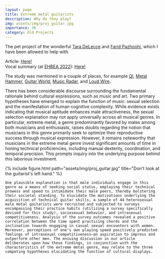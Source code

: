 ```yaml
---
layout: page
title: Extreme metal guitarists
description: Why do they play?
img: assets/img/proj_guitar.jpg
importance: 36
category: Old Projects
---
```


The pet project of the wonderful <a href="https://www.researchgate.net/profile/Tara-Delecce">Tara DeLecce</a> and <a href="https://faridpazhoohi.com/">Farid Pazhoohi</a>, which I have been allowed to help with. 

Article: <a href="https://psycnet.apa.org/record/2022-76738-001">Here!</a><br>
Vocal summary (at <a href="https://www.eva.mpg.de/ecology/events/ehbea-2022/">EHBEA 2022</a>): <a href="https://osf.io/9cz7n">Here!</a>

The study was mentioned in a couple of places, for example <a href="https://twitter.com/qikipedia/status/1576542514693013504">QI</a>, <a href="https://www.loudersound.com/news/new-research-indicates-that-straight-men-who-play-guitar-in-extreme-metal-bands-do-it-to-impress-other-straight-men">Metal Hammer</a>, <a href="https://www.guitarworld.com/news/straight-men-play-extreme-metal-to-impress-other-men">Guitar World</a>, <a href="https://www.musicradar.com/news/extreme-metal-guitar-heterosexual-men-study">Music Radar</a>, and <a href="https://loudwire.com/study-straight-male-extreme-metal-guitarists-impress-other-straight-men">Loud Wire</a>.


There has been considerable discourse surrounding the fundamental rationale behind cultural expressions, such as music and art. Two primary hypotheses have emerged to explain the function of music: sexual selection and the manifestation of human cognitive complexity. While evidence exists indicating that musical aptitude enhances male attractiveness, the sexual selection explanation may not apply universally across all musical genres. In particular, extreme metal, a genre predominantly favored by males among both musicians and enthusiasts, raises doubts regarding the notion that musicians in this genre primarily seek to optimize their reproductive success through musical expression. However, it remains noteworthy that musicians in the extreme metal genre invest significant amounts of time in honing technical proficiencies, including manual dexterity, coordination, and temporal precision. This prompts inquiry into the underlying purpose behind this laborious investment. 


<div class="row">
    <div class="col-sm mt-3 mt-md-0 d-flex justify-content-center">
        <div class="img-fluid rounded z-depth-1 align-self-center">
            {% include figure.html path="assets/img/proj_guitar.jpg" title="Don't look at the guitarist's left hand." %}
        </div>
    </div>
</div>
<div class="Male extreme metal guitar player.">

</div>

    One plausible explanation is that male individuals engage in this genre as a means of seeking social status, employing their technical prowess and speed to intimidate their male peers, thereby bolstering their societal standing. To elucidate the motivations underlying the acquisition of technical guitar skills, a sample of 44 heterosexual male metal guitarists were recruited and subjected to surveys encompassing their practice habits (utilizing a survey specifically devised for this study), sociosexual behavior, and intrasexual competitiveness. Analysis of the survey outcomes revealed a positive correlation between the time spent practicing chords and the inclination towards engaging in casual sexual encounters with women. Moreover, perceptions of one's own playing speed positively predicted feelings of intrasexual competitiveness—an aspiration to impress and outperform other men. The ensuing discussion in our article deliberates upon how these findings, in conjunction with the characteristics of the extreme metal genre, may relate to the three competing hypotheses elucidating the function of cultural displays.

